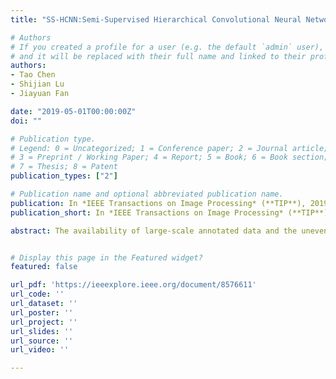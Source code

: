 ```yaml
---
title: "SS-HCNN:Semi-Supervised Hierarchical Convolutional Neural Network for Image Classification"

# Authors
# If you created a profile for a user (e.g. the default `admin` user), write the username (folder name) here 
# and it will be replaced with their full name and linked to their profile.
authors:
- Tao Chen
- Shijian Lu
- Jiayuan Fan

date: "2019-05-01T00:00:00Z"
doi: ""

# Publication type.
# Legend: 0 = Uncategorized; 1 = Conference paper; 2 = Journal article;
# 3 = Preprint / Working Paper; 4 = Report; 5 = Book; 6 = Book section;
# 7 = Thesis; 8 = Patent
publication_types: ["2"]

# Publication name and optional abbreviated publication name.
publication: In *IEEE Transactions on Image Processing* (**TIP**), 2019
publication_short: In *IEEE Transactions on Image Processing* (**TIP**), 2019

abstract: The availability of large-scale annotated data and the uneven separability of different data categories have become two major impediments of deep learning for image classification. In this paper, we present a semi-supervised hierarchical convolutional neural network (SS-HCNN) to address these two challenges. A large-scale unsupervised maximum margin clustering technique is designed, which splits images into a number of hierarchical clusters iteratively to learn cluster-level CNNs at parent nodes and category-level CNNs at leaf nodes. The splitting uses the similarity of CNN features to group visually similar images into the same cluster, which relieves the uneven data separability constraint. With the hierarchical cluster-level CNNs capturing certain high-level image category information, the category-level CNNs can be trained with a small amount of labeled images, and this relieves the data annotation constraint. A novel cluster splitting criterion is also designed, which automatically terminates the image clustering in the tree hierarchy. The proposed SS-HCNN has been evaluated on the CIFAR-100 and ImageNet classification datasets. The experiments show that the SS-HCNN trained using a portion of labeled training images can achieve comparable performance with other fully trained CNNs using all labeled images. Additionally, the SS-HCNN trained using all labeled images clearly outperforms other fully trained CNNs.


# Display this page in the Featured widget?
featured: false

url_pdf: 'https://ieeexplore.ieee.org/document/8576611'
url_code: ''
url_dataset: ''
url_poster: ''
url_project: ''
url_slides: ''
url_source: ''
url_video: ''

---
```

